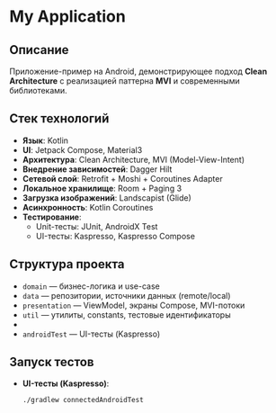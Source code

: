 # My Application

## Описание

Приложение-пример на Android, демонстрирующее подход **Clean Architecture** с реализацией паттерна **MVI** и современными библиотеками.

## Стек технологий

- **Язык**: Kotlin  
- **UI**: Jetpack Compose, Material3  
- **Архитектура**: Clean Architecture, MVI (Model-View-Intent)  
- **Внедрение зависимостей**: Dagger Hilt  
- **Сетевой слой**: Retrofit + Moshi + Coroutines Adapter  
- **Локальное хранилище**: Room + Paging 3  
- **Загрузка изображений**: Landscapist (Glide)  
- **Асинхронность**: Kotlin Coroutines  
- **Тестирование**:  
  - Unit-тесты: JUnit, AndroidX Test
  - UI-тесты: Kaspresso, Kaspresso Compose

## Структура проекта

- `domain` — бизнес-логика и use-case  
- `data` — репозитории, источники данных (remote/local)  
- `presentation` — ViewModel, экраны Compose, MVI-потоки  
- `util` — утилиты, constants, тестовые идентификаторы  
- 
- `androidTest` — UI-тесты (Kaspresso)  


## Запуск тестов
- **UI-тесты (Kaspresso)**:  
  ```bash
  ./gradlew connectedAndroidTest
  ```  
